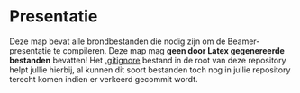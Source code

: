 # Presentatie

Deze map bevat alle brondbestanden die nodig zijn om de Beamer-presentatie te compileren.
Deze map mag **geen door Latex gegenereerde bestanden** bevatten!
Het [.gitignore](/.gitignore) bestand in de root van deze repository helpt jullie hierbij, al kunnen dit soort bestanden toch nog in jullie repository terecht komen indien er verkeerd gecommit wordt.
